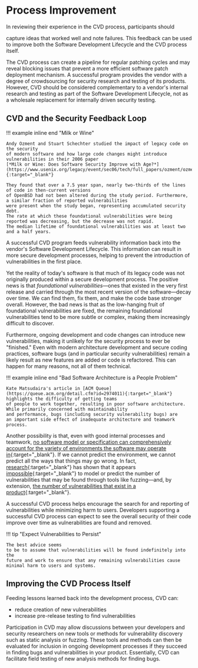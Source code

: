 # Process Improvement

<!--excerpt-start-->In reviewing their experience in the CVD process, participants should
capture ideas that worked well and note failures. This feedback can be
used to improve both the Software Development Lifecycle and the CVD
process itself.<!--excerpt-end-->

The CVD process can create a pipeline for regular patching cycles and
may reveal blocking issues that prevent a more efficient software patch
deployment mechanism. A successful program provides the vendor with a
degree of crowdsourcing for security research and testing of its
products. However, CVD should be considered complementary to a vendor's
internal research and testing as part of the Software Development
Lifecycle, not as a wholesale replacement for internally driven security
testing.

## CVD and the Security Feedback Loop

!!! example inline end "Milk or Wine"

    Andy Ozment and Stuart Schechter studied the impact of legacy code on the security
    of modern software and how large code changes might introduce 
    vulnerabilities in their 2006 paper
    [*Milk or Wine: Does Software Security Improve with Age?*](https://www.usenix.org/legacy/event/sec06/tech/full_papers/ozment/ozment.pdf){:target="_blank"}

    They found that over a 7.5 year span, nearly two-thirds of the lines of code in then-current versions
    of OpenBSD had not been altered during the study period. Furthermore, a similar fraction of reported vulnerabilities
    were present when the study began, representing accumulated security debt.
    The rate at which these foundational vulnerabilities were being reported was decreasing, but the decrease was not rapid.
    The median lifetime of foundational vulnerabilities was at least two and a half years.

A successful CVD program feeds vulnerability information back into the
vendor's Software Development Lifecycle. This information can result in
more secure development processes, helping to prevent the introduction
of vulnerabilities in the first place.

Yet the reality of today's software is that much of its legacy code was
not originally produced within a secure development process.
The positive news is that *foundational
vulnerabilities*&mdash;ones that existed in the very first release and
carried through the most recent version of the software&mdash;decay over
time. We can find them, fix them, and make the code base stronger
overall. However, the bad news is that as the low-hanging fruit of
foundational vulnerabilities are fixed, the remaining foundational
vulnerabilities tend to be more subtle or complex, making them
increasingly difficult to discover.

Furthermore, ongoing development and code changes can introduce new
vulnerabilities, making it unlikely for the security process to ever be
"finished." Even with modern architecture development and secure
coding practices, software bugs (and in particular security
vulnerabilities) remain a likely result as new features are added or
code is refactored. This can happen for many reasons, not all of them
technical.

!!! example inline end "Bad Software Architecture is a People Problem"

    Kate Matsudaira's article in [ACM Queue](https://queue.acm.org/detail.cfm?id=2974011){:target="_blank"}
    highlights the difficulty of getting teams
    of people to work together, resulting in poor software architecture.
    While primarily concerned with maintainability
    and performance, bugs (including security vulnerability bugs) are
    an important side effect of inadequate architecture and teamwork
    process.

Another possibility is that, even with good internal processes and
teamwork, [no software model or specification can comprehensively account
for the variety of environments the software may operate in](https://www.computer.org/csdl/proceedings-article/csda/1998/03370026/12OmNrMHOcu){:target="_blank"}. If we
cannot predict the environment, we cannot predict all the ways that
things may go wrong. In fact, [research](https://www.microsoft.com/en-us/research/blog/12-18-14-equation-of-a-fuzzing-curve-part-1-2/){:target="_blank"} has shown that it appears
[impossible](https://www.microsoft.com/en-us/research/blog/equation-of-a-fuzzing-curve-part-2-2/){:target="_blank"} to model or predict the number of vulnerabilities that may be
found through tools like fuzzing&mdash;and, by extension, [the number of
vulnerabilities that exist in a product](https://insights.sei.cmu.edu/library/an-analysis-of-how-many-undiscovered-vulnerabilities-remain-in-information-systems/){:target="_blank"}.

A successful CVD process helps encourage the search for and reporting of
vulnerabilities while minimizing harm to users. Developers supporting a
successful CVD process can expect to see the overall security of their
code improve over time as vulnerabilities are found and removed.

!!! tip "Expect Vulnerabilities to Persist"

    The best advice seems
    to be to assume that vulnerabilities will be found indefinitely into the
    future and work to ensure that any remaining vulnerabilities cause
    minimal harm to users and systems.

## Improving the CVD Process Itself

Feeding lessons learned back into the development process, CVD can:

- reduce creation of new vulnerabilities
- increase pre-release testing to find vulnerabilities

Participation in CVD may allow discussions between your developers and
security researchers on new tools or methods for vulnerability discovery
such as static analysis or fuzzing. These tools and methods can then be
evaluated for inclusion in ongoing development processes if they succeed
in finding bugs and vulnerabilities in your product. Essentially, CVD
can facilitate field testing of new analysis methods for finding bugs.
